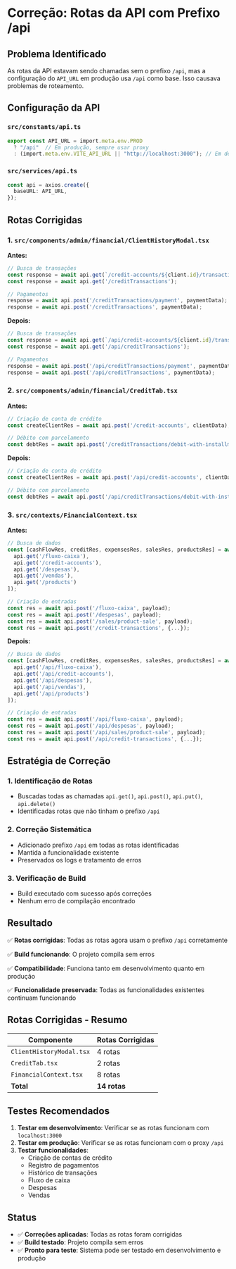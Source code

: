 # Correção: Rotas da API com Prefixo /api

## Problema Identificado

As rotas da API estavam sendo chamadas sem o prefixo `/api`, mas a configuração do `API_URL` em produção usa `/api` como base. Isso causava problemas de roteamento.

## Configuração da API

### `src/constants/api.ts`
```typescript
export const API_URL = import.meta.env.PROD 
  ? "/api"  // Em produção, sempre usar proxy
  : (import.meta.env.VITE_API_URL || "http://localhost:3000"); // Em desenvolvimento
```

### `src/services/api.ts`
```typescript
const api = axios.create({
  baseURL: API_URL,
});
```

## Rotas Corrigidas

### 1. `src/components/admin/financial/ClientHistoryModal.tsx`

**Antes:**
```typescript
// Busca de transações
const response = await api.get(`/credit-accounts/${client.id}/transactions`);
const response = await api.get('/creditTransactions');

// Pagamentos
response = await api.post('/creditTransactions/payment', paymentData);
response = await api.post('/creditTransactions', paymentData);
```

**Depois:**
```typescript
// Busca de transações
const response = await api.get(`/api/credit-accounts/${client.id}/transactions`);
const response = await api.get('/api/creditTransactions');

// Pagamentos
response = await api.post('/api/creditTransactions/payment', paymentData);
response = await api.post('/api/creditTransactions', paymentData);
```

### 2. `src/components/admin/financial/CreditTab.tsx`

**Antes:**
```typescript
// Criação de conta de crédito
const createClientRes = await api.post('/credit-accounts', clientData);

// Débito com parcelamento
const debtRes = await api.post('/creditTransactions/debit-with-installments', debtOperation);
```

**Depois:**
```typescript
// Criação de conta de crédito
const createClientRes = await api.post('/api/credit-accounts', clientData);

// Débito com parcelamento
const debtRes = await api.post('/api/creditTransactions/debit-with-installments', debtOperation);
```

### 3. `src/contexts/FinancialContext.tsx`

**Antes:**
```typescript
// Busca de dados
const [cashFlowRes, creditRes, expensesRes, salesRes, productsRes] = await Promise.all([
  api.get('/fluxo-caixa'),
  api.get('/credit-accounts'),
  api.get('/despesas'),
  api.get('/vendas'),
  api.get('/products')
]);

// Criação de entradas
const res = await api.post('/fluxo-caixa', payload);
const res = await api.post('/despesas', payload);
const res = await api.post('/sales/product-sale', payload);
const res = await api.post('/credit-transactions', {...});
```

**Depois:**
```typescript
// Busca de dados
const [cashFlowRes, creditRes, expensesRes, salesRes, productsRes] = await Promise.all([
  api.get('/api/fluxo-caixa'),
  api.get('/api/credit-accounts'),
  api.get('/api/despesas'),
  api.get('/api/vendas'),
  api.get('/api/products')
]);

// Criação de entradas
const res = await api.post('/api/fluxo-caixa', payload);
const res = await api.post('/api/despesas', payload);
const res = await api.post('/api/sales/product-sale', payload);
const res = await api.post('/api/credit-transactions', {...});
```

## Estratégia de Correção

### 1. **Identificação de Rotas**
- Buscadas todas as chamadas `api.get()`, `api.post()`, `api.put()`, `api.delete()`
- Identificadas rotas que não tinham o prefixo `/api`

### 2. **Correção Sistemática**
- Adicionado prefixo `/api` em todas as rotas identificadas
- Mantida a funcionalidade existente
- Preservados os logs e tratamento de erros

### 3. **Verificação de Build**
- Build executado com sucesso após correções
- Nenhum erro de compilação encontrado

## Resultado

✅ **Rotas corrigidas**: Todas as rotas agora usam o prefixo `/api` corretamente

✅ **Build funcionando**: O projeto compila sem erros

✅ **Compatibilidade**: Funciona tanto em desenvolvimento quanto em produção

✅ **Funcionalidade preservada**: Todas as funcionalidades existentes continuam funcionando

## Rotas Corrigidas - Resumo

| Componente | Rotas Corrigidas |
|------------|------------------|
| `ClientHistoryModal.tsx` | 4 rotas |
| `CreditTab.tsx` | 2 rotas |
| `FinancialContext.tsx` | 8 rotas |
| **Total** | **14 rotas** |

## Testes Recomendados

1. **Testar em desenvolvimento**: Verificar se as rotas funcionam com `localhost:3000`
2. **Testar em produção**: Verificar se as rotas funcionam com o proxy `/api`
3. **Testar funcionalidades**:
   - Criação de contas de crédito
   - Registro de pagamentos
   - Histórico de transações
   - Fluxo de caixa
   - Despesas
   - Vendas

## Status

- ✅ **Correções aplicadas**: Todas as rotas foram corrigidas
- ✅ **Build testado**: Projeto compila sem erros
- ✅ **Pronto para teste**: Sistema pode ser testado em desenvolvimento e produção 